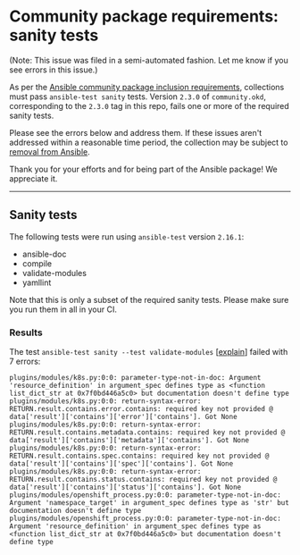 # Community package requirements: sanity tests

(Note: This issue was filed in a semi-automated fashion. Let me know if you see errors in this issue.)

As per the [Ansible community package inclusion requirements][ci-testing], collections must pass `ansible-test sanity` tests. Version `2.3.0` of `community.okd`, corresponding to the `2.3.0` tag in this repo, fails one or more of the required sanity tests.


Please see the errors below and address them. If these issues aren't addressed within a reasonable time period, the collection may be subject to [removal from Ansible][removal].

Thank you for your efforts and for being part of the Ansible package! We appreciate it.

---

## Sanity tests

The following tests were run using `ansible-test` version `2.16.1`:

- ansible-doc
- compile
- validate-modules
- yamllint

Note that this is only a subset of the required sanity tests. Please make sure you run them in all in your CI.

### Results

The test `ansible-test sanity --test validate-modules` [[explain](https://docs.ansible.com/ansible-core/2.16/dev_guide/testing/sanity/validate-modules.html)] failed with 7 errors:

``` text
plugins/modules/k8s.py:0:0: parameter-type-not-in-doc: Argument 'resource_definition' in argument_spec defines type as <function list_dict_str at 0x7f0bd446a5c0> but documentation doesn't define type
plugins/modules/k8s.py:0:0: return-syntax-error: RETURN.result.contains.error.contains: required key not provided @ data['result']['contains']['error']['contains']. Got None
plugins/modules/k8s.py:0:0: return-syntax-error: RETURN.result.contains.metadata.contains: required key not provided @ data['result']['contains']['metadata']['contains']. Got None
plugins/modules/k8s.py:0:0: return-syntax-error: RETURN.result.contains.spec.contains: required key not provided @ data['result']['contains']['spec']['contains']. Got None
plugins/modules/k8s.py:0:0: return-syntax-error: RETURN.result.contains.status.contains: required key not provided @ data['result']['contains']['status']['contains']. Got None
plugins/modules/openshift_process.py:0:0: parameter-type-not-in-doc: Argument 'namespace_target' in argument_spec defines type as 'str' but documentation doesn't define type
plugins/modules/openshift_process.py:0:0: parameter-type-not-in-doc: Argument 'resource_definition' in argument_spec defines type as <function list_dict_str at 0x7f0bd446a5c0> but documentation doesn't define type
```




[ci-testing]: https://docs.ansible.com/ansible/latest/community/collection_contributors/collection_requirements.html#ci-testing
[repo-mgmt]: https://docs.ansible.com/ansible/latest/community/collection_contributors/collection_requirements.html#repository-management
[removal]: https://github.com/ansible-collections/overview/blob/main/removal_from_ansible.rst
